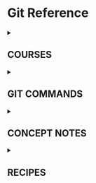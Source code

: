 # Git Reference


<details>
  <summary><h2> COURSES </h2></summary>

_This is a collection of some nice courses, youtube lectures and weblinks which i found useful to understand the concept and workings of Git._
  
  (0). Two courses online
  - [Version Control of a Python Project using Git (Coursera)](https://www.coursera.org/projects/version-control-of-a-python-project-using-git)
  - [Git from Scratch (Linkedin Learning)](https://www.linkedin.com/learning/git-from-scratch/git-from-scratch?autoplay=true)

  (1). This is by far the best intro ever. Period. A really nice introduction for the uninitiated!
  - [Git Tutorial For Dummies by Nick White - YouTube](https://www.youtube.com/watch?v=mJ-qvsxPHpY)
  
  (2). A good short intro   
  - [Python Version Control With Git and Github - #7 - YouTube](https://www.youtube.com/watch?v=yYknmU_gBgs&t=20s)
  
  (3). This is a video on the creator of Git and Linux   
  - [The mind behind Linux | Linus Torvalds - YouTube](https://www.youtube.com/watch?v=o8NPllzkFhE&t=9s)
  
  (4). This is a good series!   
  - [Git and GitHub for Poets by Daniel Schiffman - YouTube](https://www.youtube.com/playlist?list=PLRqwX-V7Uu6ZF9C0YMKuns9sLDzK6zoiV)

  (5). This is way more advanced.
  - [Git Crash Course - A Simple Workflow for Small Teams and Startups](https://www.zachgollwitzer.com/posts/git-course)
  - [Git Crash Course for Beginners (part 1/3) - YouTube](https://www.youtube.com/watch?v=kmGsHjQ2wsY&t=176s) 
 
</details>


<details>
  <summary><h2> GIT COMMANDS </h2></summary>

### Git Commands


### Git Bash Commands



</details>


<details>
  <summary><h2> CONCEPT NOTES </h2></summary>

I dreamt about this just before sleeping: Git it like a Cactus which grows. I googled it and there came some astonishing and interesting findings.
  

### Further Research
  
[git is like a cactus - Google Search](https://www.google.com/search?q=git+is+like+a+cactus&oq=git+is+like+a+cactus&aqs=chrome..69i57.939j0j7&client=ms-android-huawei-rev1&sourceid=chrome-mobile&ie=UTF-8)
#### STREAM  1
  - [ ] [Cactus Model | The Git Workflows Warehouse](https://gitworkflows.cs.manchester.ac.uk/workflow-catalogue/cactus-flow/)
  - [ ] [Hustle/git-cactus: 🌵 Git tool for Cactus Branching Model 🌵](https://github.com/Hustle/git-cactus)
#### STREAM 2
  - [ ] [Git Flow vs. Trunk Based Development | Toptal](https://www.toptal.com/software/trunk-based-development-git-flow)
  - [ ] [Git Crash Course: A Simple Workflow for Small Teams and Startups | by Zach Gollwitzer | Medium](https://zach-gollwitzer.medium.com/git-crash-course-a-simple-workflow-for-small-teams-and-startups-c491919c9f77)
  - [ ] [Git Crash Course for Beginners (part 1/3) - YouTube](https://www.youtube.com/watch?app=desktop&v=kmGsHjQ2wsY&feature=youtu.be)
  - [ ] [oer.gitlab.io/](about:blank)
  - [ ] [Git Tutorial - javatpoint](https://www.javatpoint.com/git)

#### STREAM 3
  - [What is Git Flow | How to use Git Flow | Learn Git](https://www.gitkraken.com/learn/git/git-flow)
  - [gitkraken.com/wp-content/uploads/2021/03/git-flow-4.svg](https://www.gitkraken.com/wp-content/uploads/2021/03/git-flow-4.svg)
  - [A successful Git branching model » nvie.com](https://nvie.com/posts/a-successful-git-branching-model/)
  - [What is the best Git branch strategy? | Git Best Practices](https://www.gitkraken.com/learn/git/best-practices/git-branch-strategy)
  - [GitHub flow - GitHub Docs](https://docs.github.com/en/get-started/quickstart/github-flow)

#### STREAM 4
  - [make a new repository by git by bash - Google Search](https://www.google.com/search?q=make+a+new+repository+by+git+by+bash&oq=make+a+new+repository+by+git+by+bash&aqs=chrome..69i57.850j0j7&client=ms-android-huawei-rev1&sourceid=chrome-mobile&ie=UTF-8)
  - [How to create a new repo at Github using git bash? - Stack Overflow](https://stackoverflow.com/questions/11693288/how-to-create-a-new-repo-at-github-using-git-bash)
  - [git - Add a new Project to GitHub via Bash command? - Stack Overflow](https://stackoverflow.com/questions/27456773/add-a-new-project-to-github-via-bash-command/27456812#27456812)
  - [git - Is it possible to create a remote repo on GitHub from the CLI without opening browser? - Stack Overflow](https://stackoverflow.com/questions/2423777/is-it-possible-to-create-a-remote-repo-on-github-from-the-cli-without-opening-br)
  - [curl/curl: A command line tool and library for transferring data with URL syntax, supporting DICT, FILE, FTP, FTPS, GOPHER, GOPHERS, HTTP, HTTPS, IMAP, etc.](https://github.com/curl/curl)
  - [curl](https://curl.se/)
  - [Install curl - Everything curl](https://everything.curl.dev/get)

#### STREAM 5
  - [Git and GitHub – Water Programming: A Collaborative Research Blog](https://waterprogramming.wordpress.com/category/programming/git-and-github/)

</details>

<details>
  <summary><h2> RECIPES </h2></summary>

### Recipe: Make Local Repository
    STEPS TO MAKE A LOCAL REPOSITORY
    - Step 0. Open Git Bash in that particular folder. 
    - Step 1. Type git init (this will make that folder a repository)
    - Step 2. Type git add . (this will add all files to the repository)
    - Step 3. Type git commit -m “Initial commit msg” (all files now in the repository)
    - Step 4. Type git status (you will get a msg, “On branch master nothing to commit, working tree clean” this shows your local repository is finally created)
### Recipe: Push Local Repository to GitHub online
    STEPS TO PUSH A LOCAL REPOSITORY TO A GITHUB REPOSITORY ONLINE
    - Step 0. Open your GitHub profile and create a New Repository. 
    - Step 1. Copy the SSH Key of that created repository.
    - Step 2. Open Git Bash in that particular folder that you want to push. Type git remote add origin PASTE_SSH_KEY_OF_CREATED_REPO. Then type git push origin master –force (type ‘main’ in place of the ‘master’ if your default branch is master)
    - Step 3. Now, refresh your Github page, you will be able to see your committed folders/files there.


### References
- [directory - How to push a new folder (containing other folders and files) to an existing git repo? - Stack Overflow](https://stackoverflow.com/questions/15612003/how-to-push-a-new-folder-containing-other-folders-and-files-to-an-existing-git)
- [How to Push Folders From Local PC to GitHub using Git Commands? - GeeksforGeeks](https://www.geeksforgeeks.org/how-to-push-folders-from-local-pc-to-github-using-git-commands/)

</details>
